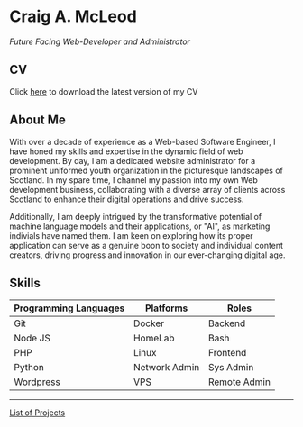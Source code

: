 # Craig A. McLeod
_*Future Facing Web-Developer and Administrator*_

## CV
Click [here](https://github.com/camcleod99/camcleod99/blob/86ff4c0d9ef790ca31bb90a3c12d4ac1f9c2dc84/CV_2024.pdf) to download the latest version of my CV

## About Me
With over a decade of experience as a Web-based Software Engineer, I have honed
my skills and expertise in the dynamic field of web development. By day, I am
a dedicated website administrator for a prominent uniformed youth organization
in the picturesque landscapes of Scotland. In my spare time, I channel my passion
into my own Web development business, collaborating with a diverse array of
clients across Scotland to enhance their digital operations and drive success.

<!--I am now seeking a thrilling opportunity that will enable me to relocate to
the enchanting Netherlands, a country that has captured my heart with its vibrant
culture, picturesque scenery, and innovative spirit.-->

Additionally, I am deeply intrigued by the transformative potential of machine
language models and their applications, or "AI", as marketing indivials have
named them. I am keen on exploring how its proper application can serve as a
genuine boon to society and individual content creators, driving progress and
innovation in our ever-changing digital age.

## Skills
| Programming Languages | Platforms        | Roles        |
| --------------------- | ---------------- | ------------ |
| Git                   | Docker           | Backend      |
| Node JS               | HomeLab          | Bash         |
| PHP                   | Linux            | Frontend     |
| Python                | Network Admin    | Sys Admin    |
| Wordpress             | VPS              | Remote Admin |


---

[List of Projects](https://github.com/stars/camcleod99/lists/portfolio)
